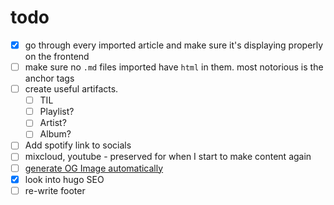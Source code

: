 # todo
- [x] go through every imported article and make sure it's displaying properly on the frontend
- [ ] make sure no `.md` files imported have `html` in them. most notorious is the anchor tags
- [ ] create useful artifacts.
  - [ ] TIL
  - [ ] Playlist?
  - [ ] Artist?
  - [ ] Album?
- [ ] Add spotify link to socials
- [ ] mixcloud, youtube - preserved for when I start to make content again
- [ ] [generate OG Image automatically](https://flaviocopes.com/canvas-node-generate-image/)
- [x] look into hugo SEO
- [ ] re-write footer